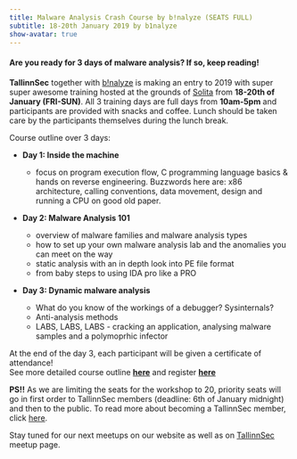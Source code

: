 ```yaml
---
title: Malware Analysis Crash Course by b!nalyze (SEATS FULL)
subtitle: 18-20th January 2019 by b1nalyze
show-avatar: true
---
```

<h4>Are you ready for 3 days of malware analysis? If so, keep reading!</h4>

<b>TallinnSec</b> together with <a href="https://binalyze.com/">b!nalyze</a> is making an entry to 2019 with super super awesome training hosted at the grounds of <a href="https://www.solita.fi/">Solita</a> from <b>18-20th of January (FRI-SUN)</b>. All 3 training days are full days from <b>10am-5pm</b> and participants are provided with snacks and coffee. Lunch should be taken care by the participants themselves during the lunch break.<br>


Course outline over 3 days:

* <b>Day 1: Inside the machine</b>
	* focus on program execution flow, C programming language basics & hands on reverse engineering. Buzzwords here are: x86 architecture, calling conventions, data movement, design and running a CPU on good old paper. 

* <b>Day 2: Malware Analysis 101</b>
	* overview of malware families and malware analysis types
	* how to set up your own malware analysis lab and the anomalies you can meet on the way
	* static analysis with an in depth look into PE file format
	* from baby steps to using IDA pro like a PRO

* <b>Day 3: Dynamic malware analysis</b>
	* What do you know of the workings of a debugger? Sysinternals?
	* Anti-analysis methods
	* LABS, LABS, LABS - cracking an application, analysing malware samples and a polymoprhic infector

At the end of the day 3, each participant will be given a certificate of attendance!<br>
See more detailed course outline <a href="https://docs.google.com/document/d/1K2ba1rRSWxbmSaZ2au9FLHwkyCiqhYCkWl0Bzs4AY1U/edit?usp=sharing" style="font-weight:bold">here</a> and register <a href="https://goo.gl/forms/SCz33gDoFbYe88sE3" style="font-weight:bold">here</a>

<b>PS!!</b> As we are limiting the seats for the workshop to 20, priority seats will go in first order to TallinnSec members (deadline: 6th of January midnight) and then to the public. To read more about becoming a TallinnSec member, click <a href="https://www.tallinnsec.ee/members/">here</a>.

Stay tuned for our next meetups on our website as well as on <a href="https://www.meetup.com/TallinnSec/">TallinnSec</a> meetup page.




